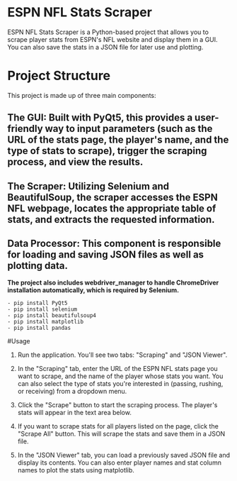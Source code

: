 # ESPN NFL Stats Scraper
ESPN NFL Stats Scraper is a Python-based project that allows you to scrape player stats from ESPN's NFL website and display them in a GUI. You can also save the stats in a JSON file for later use and plotting.

# Project Structure 
This project is made up of three main components:

## The GUI: Built with PyQt5, this provides a user-friendly way to input parameters (such as the URL of the stats page, the player's name, and the type of stats to scrape), trigger the scraping process, and view the results.

## The Scraper: Utilizing Selenium and BeautifulSoup, the scraper accesses the ESPN NFL webpage, locates the appropriate table of stats, and extracts the requested information.

## Data Processor: This component is responsible for loading and saving JSON files as well as plotting data.

**The project also includes webdriver_manager to handle ChromeDriver installation automatically, which is required by Selenium.**

```
- pip install PyQt5
- pip install selenium
- pip install beautifulsoup4
- pip install matplotlib
- pip install pandas
```

#Usage
1. Run the application. You'll see two tabs: "Scraping" and "JSON Viewer".

2. In the "Scraping" tab, enter the URL of the ESPN NFL stats page you want to scrape, and the name of the player whose stats you want. You can also select the type of stats you're interested in (passing, rushing, or receiving) from a dropdown menu.

3. Click the "Scrape" button to start the scraping process. The player's stats will appear in the text area below.

4. If you want to scrape stats for all players listed on the page, click the "Scrape All" button. This will scrape the stats and save them in a JSON file.

5. In the "JSON Viewer" tab, you can load a previously saved JSON file and display its contents. You can also enter player names and stat column names to plot the stats using matplotlib.

